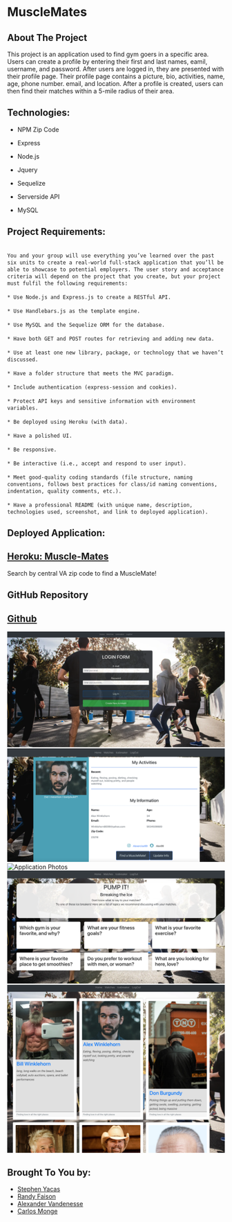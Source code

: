 
# MuscleMates

## About The Project

This project is an application used to find gym goers in a specific area. Users can create a profile by entering their first and last names, eamil, username, and password. After users are logged in, they are presented with their profile page. Their profile page contains a picture, bio, activities, name, age, phone number. email, and location. After a profile is created, users can then find their matches within a 5-mile radius of their area. 

## Technologies:
- NPM Zip Code

- Express

- Node.js 

- Jquery

- Sequelize

- Serverside API

- MySQL


## Project Requirements:
```

You and your group will use everything you’ve learned over the past six units to create a real-world full-stack application that you’ll be able to showcase to potential employers. The user story and acceptance criteria will depend on the project that you create, but your project must fulfil the following requirements:

* Use Node.js and Express.js to create a RESTful API.

* Use Handlebars.js as the template engine.

* Use MySQL and the Sequelize ORM for the database.

* Have both GET and POST routes for retrieving and adding new data.

* Use at least one new library, package, or technology that we haven’t discussed.

* Have a folder structure that meets the MVC paradigm.

* Include authentication (express-session and cookies).

* Protect API keys and sensitive information with environment variables.

* Be deployed using Heroku (with data).

* Have a polished UI.

* Be responsive.

* Be interactive (i.e., accept and respond to user input).

* Meet good-quality coding standards (file structure, naming conventions, follows best practices for class/id naming conventions, indentation, quality comments, etc.).

* Have a professional README (with unique name, description, technologies used, screenshot, and link to deployed application).
```



## Deployed Application: 

## [Heroku: Muscle-Mates](https://whispering-harbor-84238.herokuapp.com/login)
Search by central VA zip code to find a MuscleMate!

## GitHub Repository 

## [Github](https://github.com/wilks625/Project2_Pump)


![Application Photos](./public/images/home.png)
![Application Photos](./public/images/musclemate1.png)
![Application Photos](./public/images/musclemate2.png)
![Application Photos](./public/images/musclemate3.png)
![Application Photos](./public/images/musclemate4.png)





## Brought To You by:

* [Stephen Yacas](https://github.com/wilks625)
* [Randy Faison](https://github.com/randyfasion)
* [Alexander Vandenesse ](https://github.com/vandenessea)
* [Carlos Monge](https://github.com/Cmonge135)
